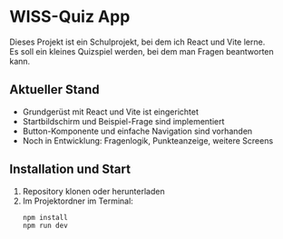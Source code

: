 # WISS-Quiz App

Dieses Projekt ist ein Schulprojekt, bei dem ich React und Vite lerne.  
Es soll ein kleines Quizspiel werden, bei dem man Fragen beantworten kann.

## Aktueller Stand

- Grundgerüst mit React und Vite ist eingerichtet  
- Startbildschirm und Beispiel-Frage sind implementiert  
- Button-Komponente und einfache Navigation sind vorhanden  
- Noch in Entwicklung: Fragenlogik, Punkteanzeige, weitere Screens

## Installation und Start

1. Repository klonen oder herunterladen  
2. Im Projektordner im Terminal:  
   ```bash
   npm install
   npm run dev
